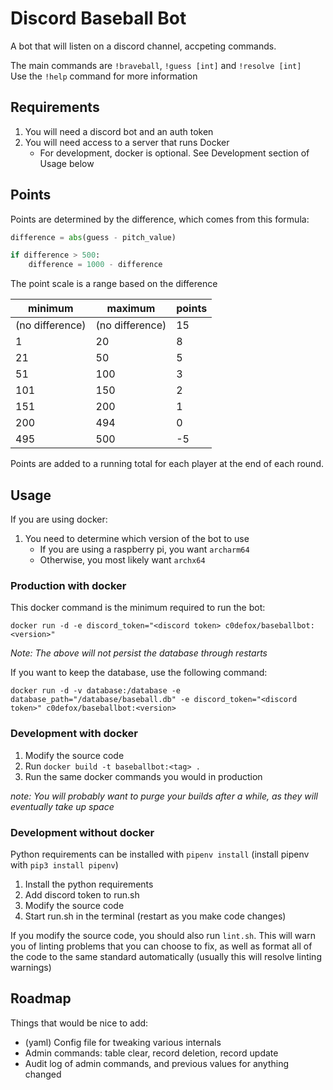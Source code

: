 # Discord Baseball Bot

A bot that will listen on a discord channel, accpeting commands.

The main commands are `!braveball`, `!guess [int]` and `!resolve [int]`  
Use the `!help` command for more information

## Requirements

1. You will need a discord bot and an auth token
1. You will need access to a server that runs Docker
    * For development, docker is optional. See Development section of Usage below

## Points

Points are determined by the difference, which comes from this formula:

```python
difference = abs(guess - pitch_value)

if difference > 500:
    difference = 1000 - difference
```

The point scale is a range based on the difference

| minimum         | maximum         | points |
|-----------------|-----------------|--------|
| (no difference) | (no difference) | 15     |
| 1               | 20              | 8      |
| 21              | 50              | 5      |
| 51              | 100             | 3      |
| 101             | 150             | 2      |
| 151             | 200             | 1      |
| 200             | 494             | 0      |
| 495             | 500             | -5     |

Points are added to a running total for each player at the end of each round.

## Usage

If you are using docker:

1. You need to determine which version of the bot to use
    * If you are using a raspberry pi, you want `archarm64`
    * Otherwise, you most likely want `archx64`

### Production with docker

This docker command is the minimum required to run the bot:

`docker run -d -e discord_token="<discord token> c0defox/baseballbot:<version>"`

_Note: The above will not persist the database through restarts_

If you want to keep the database, use the following command:

`docker run -d -v database:/database -e database_path="/database/baseball.db" -e discord_token="<discord token>" c0defox/baseballbot:<version>`

### Development with docker

1. Modify the source code
1. Run `docker build -t baseballbot:<tag> .`
1. Run the same docker commands you would in production

_note: You will probably want to purge your builds after a while, as they will eventually take up space_

### Development without docker

Python requirements can be installed with `pipenv install` (install pipenv with `pip3 install pipenv`)

1. Install the python requirements
1. Add discord token to run.sh
1. Modify the source code
1. Start run.sh in the terminal (restart as you make code changes)

If you modify the source code, you should also run `lint.sh`. This will warn you of linting problems that you can choose to fix, as well as format all of the code to the same standard automatically (usually this will resolve linting warnings)

## Roadmap

Things that would be nice to add:

* (yaml) Config file for tweaking various internals
* Admin commands: table clear, record deletion, record update
* Audit log of admin commands, and previous values for anything changed

